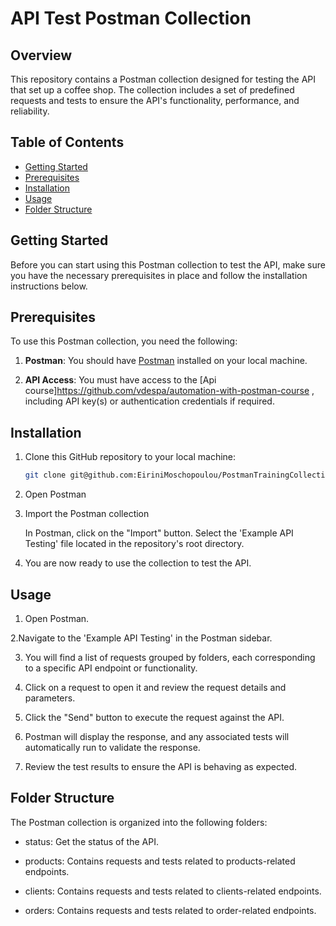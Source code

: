 # API Test Postman Collection

## Overview

This repository contains a Postman collection designed for testing the API that set up a coffee shop. The collection includes a set of predefined requests and tests to ensure the API's functionality, performance, and reliability.

## Table of Contents

- [Getting Started](#getting-started)
- [Prerequisites](#prerequisites)
- [Installation](#installation)
- [Usage](#usage)
- [Folder Structure](#folder-structure)


## Getting Started

Before you can start using this Postman collection to test the API, make sure you have the necessary prerequisites in place and follow the installation instructions below.

## Prerequisites

To use this Postman collection, you need the following:

1. **Postman**: You should have [Postman](https://www.postman.com/downloads/) installed on your local machine.

2. **API Access**: You must have access to the [Api course]https://github.com/vdespa/automation-with-postman-course , including API key(s) or authentication credentials if required.

## Installation

1. Clone this GitHub repository to your local machine:

   ```bash
   git clone git@github.com:EiriniMoschopoulou/PostmanTrainingCollections.git
2. Open Postman

3. Import the Postman collection

   In Postman, click on the "Import" button.
   Select the 'Example API Testing' file located in the repository's root directory.



4. You are now ready to use the collection to test the API.

## Usage
1. Open Postman.

2.Navigate to the 'Example API Testing' in the Postman sidebar.

3. You will find a list of requests grouped by folders, each corresponding to a specific API endpoint or functionality.

4. Click on a request to open it and review the request details and parameters.

5. Click the "Send" button to execute the request against the API.

6. Postman will display the response, and any associated tests will automatically run to validate the response.

7. Review the test results to ensure the API is behaving as expected.


## Folder Structure
The Postman collection is organized into the following folders:

 - status: Get the status of the API.

 - products: Contains requests and tests related to products-related endpoints.

 - clients: Contains requests and tests related to clients-related endpoints.

 - orders: Contains requests and tests related to order-related endpoints.


   
